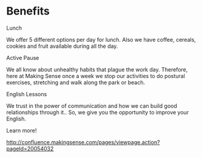 # Benefits

Lunch 

We offer 5 different options per day for lunch. Also we have coffee, cereals, cookies and fruit available during all the day.

Active Pause 

We all know about unhealthy habits that plague the work day. Therefore, here at Making Sense once a week we stop our activities to do postural exercises, stretching and walk along the park or beach.

English Lessons 

We trust in the power of communication and how we can build good relationships through it.. So, we give you the opportunity to improve your English. 

Learn more!

[http://confluence.makingsense.com/pages/viewpage.action?pageId=20054032  
](http://confluence.makingsense.com/pages/viewpage.action?pageId=20054032
)

